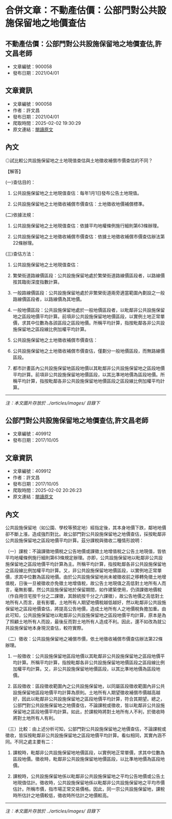 # 合併文章：不動產估價：公部門對公共設施保留地之地價查估

## 不動產估價：公部門對公共設施保留地之地價查估,許文昌老師
- 文章編號：900058
- 發布日期：2021/04/01


## 文章資訊
- 文章編號：900058
- 作者：許文昌
- 發布日期：2021/04/01
- 爬取時間：2025-02-02 19:30:29
- 原文連結：[閱讀原文](https://real-estate.get.com.tw/Columns/detail.aspx?no=900058)

## 內文
◎試比較公共設施保留地之土地現值查估與土地徵收補償市價查估的不同？

【解答】

(一)查估目的：

1. 公共設施保留地之土地現值查估：每年1月1日發布公告土地現值。

2. 公共設施保留地之土地徵收補償市價查估：土地徵收地價補償標準。

(二)依據法規：

1. 公共設施保留地之土地現值查估：依據平均地權條例施行細則第63條辦理。

2. 公共設施保留地之土地徵收補償市價查估：依據土地徵收補償市價查估辦法第22條辦理。

(三)查估方法：

1. 公共設施保留地之土地現值查估：

1. 繁榮街道路線價區段：公共設施保留地處於繁榮街道路線價區段者，以路線價按其臨街深度指數計算。

2. 一般路線價區段：公共設施保留地處於非繁榮街道兩旁適當範圍內劃設之一般路線價區段者，以路線價為其地價。

3. 一般地價區段：公共設施保留地處於一般地價區段者，以毗鄰非公共設施保留地之區段地價平均計算。前項非公共設施保留地地價區段，以實例土地正常單價，求其中位數為各該區段之區段地價。所稱平均計算，指按毗鄰各非公共設施保留地之區段線比例加權平均計算。

2. 公共設施保留地之土地徵收補償市價查估：

1. 公共設施保留地之土地徵收補償市價查估，僅劃分一般地價區段，而無路線價區段。

2. 都市計畫區內公共設施保留地區段地價以其毗鄰非公共設施保留地之區段地價平均計算。前項非公共設施保留地地價區段，以其比準地地價為區段地價。所稱平均計算，指按毗鄰各非公共設施保留地地價區段之區段線比例加權平均計算。

---
*注：本文圖片存放於 ../articles/images/ 目錄下*


## 公部門對公共設施保留地之地價查估,許文昌老師
- 文章編號：409912
- 發布日期：2017/10/05


## 文章資訊
- 文章編號：409912
- 作者：許文昌
- 發布日期：2017/10/05
- 爬取時間：2025-02-02 20:26:23
- 原文連結：[閱讀原文](https://real-estate.get.com.tw/Columns/detail.aspx?no=409912)

## 內文
公共設施保留地（如公園、學校等預定地）經指定後，其本身地價下跌，鄰地地價卻不斷上漲，造成強烈對比。故公部門對公共設施保留地之地價查估，採按毗鄰非公共設施保留地之區段地價平均計算。茲分課稅與徵收二種情形說明：

（一）課稅：不論課徵地價稅之公告地價或課徵土地增值稅之公告土地現值，皆依平均地權條例施行細則第63條規定辦理。亦即，公共設施保留地以毗鄰非公共設施保留地之區段地價平均計算為主。所稱平均計算，指按毗鄰各非公共設施保留地之區段線比例加權平均計算。又，非公共設施保留地地價區段，以實例地正常單價，求其中位數為區段地價。由於公共設施保留地尚未被徵收前之移轉免徵土地增值稅，日後一旦被徵收亦免徵土地增值稅，故公告土地現值之高低對土地所有人而言，毫無影響。然公共設施保留地於保留期間，如作建築使用，仍須課徵地價稅（作自用住宅按千分之二課徵，其餘統按千分之六課徵），故公告地價之高低對土地所有人而言，是有影響。土地所有人期望地價稅越低越好，然以毗鄰非公共設施保留地之區段地價查估，將提高公告地價，造成土地所有人之地價稅負擔加重。由此可知，公共設施保留地以毗鄰非公共設施保留地之區段地價平均計算，原本是為了照顧土地所有人而設，最後反而對土地所有人造成不利。因此，還不如改為就公共設施保留地本身現況查估，較符實際。

（二）徵收：公共設施保留地之補償市價，依土地徵收補償市價查估辦法第22條辦理。

1. 一般徵收：公共設施保留地區段地價以其毗鄰非公共設施保留地之區段地價平均計算。所稱平均計算，指按毗鄰各非公共設施保留地地價區段之區段線比例加權平均計算。又，非公共設施保留地地價區段，以其比準地地價為區段地價。

2. 區段徵收：區段徵收範圍內之公共設施保留地，以同屬區段徵收範圍內非公共設施保留地區段地價平均計算為原則。土地所有人期望徵收補償市價越高越好，因此以毗鄰非公共設施保留地之區段地價平均計算，符合其期望。總之，公部門對公共設施保留地之地價查估，不論課稅或徵收，皆以毗鄰非公共設施保留地之區段地價平均計算。如此，於課稅時將對土地所有人不利，於徵收時將對土地所有人有利。

（三）比較：由上述分析可知，公部門對公共設施保留地之地價查估，不論課稅或徵收，皆採按毗鄰非公共設施保留地之區段地價平均計算。看似相同，其實內涵不同。不同之處主要有二：

1. 課稅時，毗鄰非公共設施保留地地價區段，以實例地正常單價，求其中位數為區段地價。徵收時，毗鄰非公共設施保留地地價區段，以比準地地價為區段地價。

2. 課稅時，公共設施保留地係以毗鄰非公共設施保留地之平均公告地價或公告土地現值估計。徵收時，公共設施保留地係以毗鄰非公共設施保留地之平均市價估計。所稱市價，指市場正常交易價格。因此，同一宗公共設施保留地，課稅時所估計之地價較低，徵收時所估計之地價較高。

---
*注：本文圖片存放於 ../articles/images/ 目錄下*

